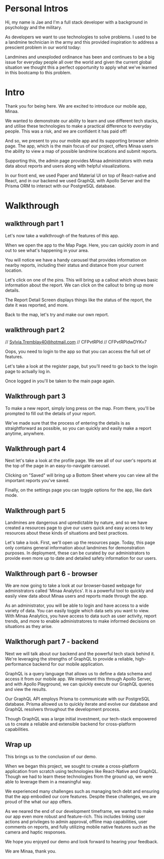 # Personal Intros
<!-- No screenshare, just our cameras on -->
<!-- Hi, my name is ** and I'm a developer with a background in ** -->
<!-- Hi, my name is ** and I'm a developer with a background in ** -->
Hi, my name is Jae and I'm a full stack developer with a background in psychology and the military.

As developers we want to use technologies to solve problems. I used to be a landmine technician in the army and this provided inspiration to address a prescient problem in our world today: 

Landmines and unexploded ordinance has been and continues to be a big issue for everyday people all over the world and given the current global situation we thought this a perfect opportunity to apply what we've learned in this bootcamp to this problem.

# Intro
<!-- Screenshare -->
Thank you for being here. We are excited to introduce our mobile app, Minaa.

We wanted to demonstrate our ability to learn and use different tech stacks, and utilise these technologies to make a practical difference to everyday people. This was a risk, and we are confident it has paid off!

And so, we present to you our mobile app and its supporting browser admin page. The app, which is the main focus of our project, offers Minaa users the ability to view a map of possible landmine locations and submit reports.

Supporting this, the admin page provides Minaa administrators with meta data about reports and users along with helpful visualizations. 

<!-- Powerpoint with Techstack Display -->
In our front end, we used Paper and Material UI on top of React-native and React, and in our backend we used GraphQL with Apollo Server and the Prisma ORM to interact with our PostgreSQL database.

# Walkthrough
## walkthrough part 1

<!-- Open up app screen share -->
Let's now take a walkthrough of the features of this app.

When we open the app to the Map Page. Here, you can quickly zoom in and out to see what's happening in your area. 

You will notice we have a handy carousel that provides information on nearby reports, including their status and distance from your current location.

Let's click on one of the pins. This will bring up a callout which shows basic information about the report. We can click on the callout to bring up more details. 

The Report Detail Screen displays things like the status of the report, the date it was reported, and more.

Back to the map, let's try and make our own report. 

## walkthrough part 2

//  Sylvia.Tremblay40@hotmail.com
//  CFPvtRPId
//  CFPvtRPIdwDYKv7

Oops, you need to login to the app so that you can access the full set of features.

Let's take a look at the register page, but you'll need to go back to the login page to actually log in. 

Once logged in you'll be taken to the main page again.

## Walkthrough part 3

To make a new report, simply long press on the map. From there, you'll be prompted to fill out the details of your report. 

We've made sure that the process of entering the details is as straightforward as possible, so you can quickly and easily make a report anytime, anywhere.

## Walkthrough part 4

Next let's take a look at the profile page. We see all of our user's reports at the top of the  page in an easy-to-navigate carousel. 

Clicking on "Saved" will bring up a Bottom Sheet where you can view all the important reports you've saved. 

Finally, on the settings page you can toggle options for the app, like dark mode.

## Walkthrough part 5

Landmines are dangerous and upredictable by nature, and so we have created a resources page to give our users quick and easy access to key resources about these kinds of situations and best practices.

Let's take a look. First, we'll open up the resources page. Today, this page only contains general information about landmines for demonstration purposes. In deployment, these can be curated by our administrators to provide even more up to date and detailed safety information for our users.

## Walkthrough part 6 - browser

<!-- Screen share the browser, close the mobile app -->
We are now going to take a look at our browser-based webpage for administrators called 'Minaa Analytics'. It is a powerful tool to quickly and easily view data about Minaa users and reports made through the app. 

As an administrator, you will be able to login and have access to a wide variety of data. You can easily toggle which data sets you want to view. With Minaa Analytics, you have access to data such as user activity, report trends, and more to enable administratores to make informed decisions on situations as they arise.

## Walkthorugh part 7 - backend

<!-- Apollo Playground -->
Next we will talk about our backend and the powerful tech stack behind it. We're leveraging the strengths of GraphQL to provide a reliable, high-performance backend for our mobile application. 

GraphQL is a query language that allows us to define a data schema and access it from our mobile app. We implement this through Apollo Server, and with Apollo Playground, we can quickly execute our GraphQL queries and view the results. 

<!-- Slide for Prisma (schema) -->
Our GraphQL API employs Prisma to communicate with our PostgreSQL database. Prisma allowed us to quickly iterate and evolve our database and GraphQL resolvers throughout the development process. 

Though GraphQL was a large initial investment, our tech-stack empowered us to create a reliable and extensible backend for cross-platform capabilities.

## Wrap up
<!-- Slide for conclusion -->
This brings us to the conclusion of our demo.

When we began this project, we sought to create a cross-platform application from scratch using technologies like React-Native and GraphQL. Though we had to learn these technologies from the ground up, we were able to leverage them in a meaningful way.

We experienced many challenges such as managing tech debt and ensuring that the app embodied our core features. Despite these challenges, we are proud of the what our app offers. 

<!-- Screen shot of admin and mobile pages -->
As we neared the end of our development timeframe, we wanted to make our app even more robust and feature-rich. This includes linking user actions and privileges to admin approval, offline map capabilities, user comments on reports, and fully utilizing mobile native features such as the camera and haptic responses. 

We hope you enjoyed our demo and look forward to hearing your feedback. 

<!-- Thank you Page: Github tags/linkedin -->
We are Minaa, thank you.
